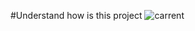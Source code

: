 
#Understand how is this project
![carrent](https://github.com/germainsafari/Helnet/assets/99614251/22eb2dca-be06-4071-b83b-c8b871c77758)
